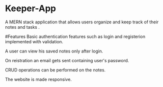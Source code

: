 # Keeper-App
A MERN stack application that allows users organize and keep track of their notes and tasks . 

#Features
Basic authentication features such as login and registerion implemented with validation.

A user can view his saved notes only after login.

On reistration an email gets sent containing user's password.

CRUD operations can be performed on the notes.

The website is made responsive.


